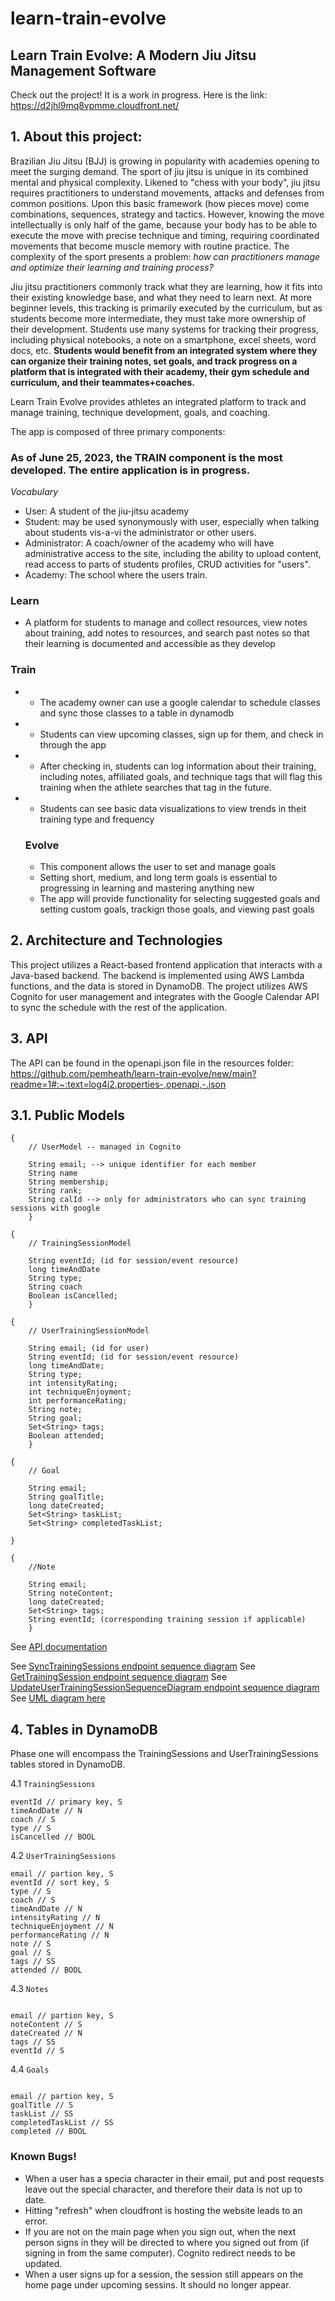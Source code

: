 # learn-train-evolve

## Learn Train Evolve: A Modern Jiu Jitsu Management Software

Check out the project! It is a work in progress. Here is the link: https://d2jhl9mq8vpmme.cloudfront.net/

## 1. About this project:

Brazilian Jiu Jitsu (BJJ) is growing in popularity with academies opening to meet the surging demand. The sport of jiu jitsu is unique in its combined mental and physical complexity. Likened to "chess with your body", jiu jitsu requires practitioners to understand movements, attacks and defenses from common positions. Upon this basic framework (how pieces move) come combinations, sequences, strategy and tactics. However, knowing the move intellectually is only half of the game, because your body has to be able to execute the move with precise technique and timing, requiring coordinated movements that become muscle memory with routine practice. The complexity of the sport presents a problem: *how can practitioners manage and optimize their learning and training process?*

Jiu jitsu practitioners commonly track what they are learning, how it fits into their existing knowledge base, and what they need to learn next. At more beginner levels, this tracking is primarily executed by the curriculum, but as students become more intermediate, they must take more ownership of their development. Students use many systems for tracking their progress, including physical notebooks, a note on a smartphone, excel sheets, word docs, etc. **Students would benefit from an integrated system where they can organize their training notes, set goals, and track progress on a platform that is integrated with their academy, their gym schedule and curriculum, and their teammates+coaches.** 

Learn Train Evolve provides athletes an integrated platform to track and manage training, technique development, goals, and coaching. 

The app is composed of three primary components: 
 ### As of June 25, 2023, the TRAIN component is the most developed. The entire application is in progress.

 _Vocabulary_
 - User: A student of the jiu-jitsu academy
- Student: may be used synonymously with user, especially when talking about students vis-a-vi the administrator or other users.
- Administrator: A coach/owner of the academy who will have administrative access to the site, including the ability to upload content, read access to parts of students profiles, CRUD activities for "users".
- Academy: The school where the users train. 

### Learn 
-  A platform for students to manage and collect resources, view notes about training, add notes to resources, and search past notes so that their learning is documented and accessible as they develop

### Train 
- - The academy owner can use a google calendar to schedule classes and sync those classes to a table in dynamodb
- - Students can view upcoming classes, sign up for them, and check in through the app
- - After checking in, students can log information about their training, including notes, affiliated goals, and technique tags that will flag this training when the athlete searches that tag in the future.
- - Students can see basic data visualizations to view trends in theit training type and frequency
 
  ### Evolve
  - This component allows the user to set and manage goals
  - Setting short, medium, and long term goals is essential to progressing in learning and mastering anything new
  - The app will provide functionality for selecting suggested goals and setting custom goals, trackign those goals, and viewing past goals
 

## 2. Architecture and Technologies

This project utilizes a React-based frontend application that interacts with a Java-based backend. The backend is implemented using AWS Lambda functions, and the data is stored in DynamoDB.
The project utilizes AWS Cognito for user management and integrates with the Google Calendar API to sync the schedule with the rest of the application.


## 3. API

The API can be found in the openapi.json file in the resources folder: https://github.com/pemheath/learn-train-evolve/new/main?readme=1#:~:text=log4j2.properties-,openapi,-.json

## 3.1. Public Models

```
{
	// UserModel -- managed in Cognito
	
	String email; --> unique identifier for each member
	String name
	String membership;
	String rank;
	String calId --> only for administrators who can sync training sessions with google
	} 
```

```
{
	// TrainingSessionModel

	String eventId; (id for session/event resource)
	long timeAndDate
	String type;
	String coach
	Boolean isCancelled;
	}
```

```
{
	// UserTrainingSessionModel

	String email; (id for user)
	String eventId; (id for session/event resource)
	long timeAndDate;
	String type;
	int intensityRating;
	int techniqueEnjoyment;
	int performanceRating;
	String note;
	String goal;
	Set<String> tags;
	Boolean attended;
	}
```


```
{
	// Goal

	String email;
	String goalTitle;
	long dateCreated;
	Set<String> taskList;
	Set<String> completedTaskList;

}
```

```
{
	//Note

	String email;
	String noteContent;
	long dateCreated;
	Set<String> tags;
	String eventId; (corresponding training session if applicable)
	}
```

See [API documentation](openapi.json)

See [SyncTrainingSessions endpoint sequence diagram](SyncTrainingSessionsSequenceDiagram.puml)
See [GetTrainingSession endpoint sequence diagram](GetTrainingSessionSequenceDiagram.puml)
See [UpdateUserTrainingSessionSequenceDiagram endpoint sequence diagram](UpdateUserTrainingSessionSequenceDiagram.puml)
See [UML diagram here](LearnTrainEvolve.puml)

## 4. Tables in DynamoDB

Phase one will encompass the TrainingSessions and UserTrainingSessions tables stored in DynamoDB. 



4.1 `TrainingSessions`

```
eventId // primary key, S
timeAndDate // N 
coach // S
type // S
isCancelled // BOOL

```

4.2 `UserTrainingSessions`

```
email // partion key, S
eventId // sort key, S
type // S
coach // S
timeAndDate // N
intensityRating // N
techniqueEnjoyment // N
performanceRating // N
note // S
goal // S
tags // SS
attended // BOOL

```

4.3 `Notes`

```

email // partion key, S
noteContent // S
dateCreated // N
tags // SS
eventId // S

```
4.4 `Goals`

```

email // partion key, S
goalTitle // S
taskList // SS
completedTaskList // SS
completed // BOOL

```



### Known Bugs!

- When a user has a specia character in their email, put and post requests leave out the special character, and therefore their data is not up to date.
- Hitting "refresh" when cloudfront is hosting the website leads to an error.
- If you are not on the main page when you sign out, when the next person signs in they will be directed to where you signed out from (if signing in from the same computer). Cognito redirect needs to be updated.
- When a user signs up for a session, the session still appears on the home page under upcoming sessins. It should no longer appear.
